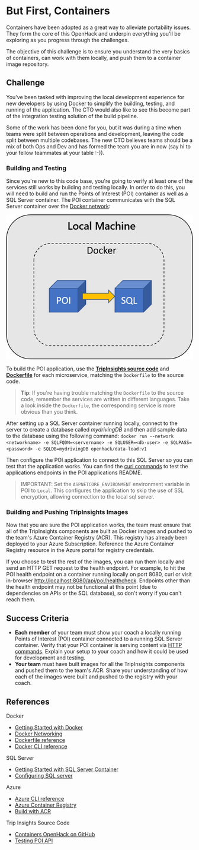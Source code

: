 # But First, Containers

Containers have been adopted as a great way to alleviate portability issues. They form the core of this OpenHack and underpin everything you'll be exploring as you progress through the challenges.

The objective of this challenge is to ensure you understand the very basics of containers, can work with them locally, and push them to a container image repository.

## Challenge

You've been tasked with improving the local development experience for new developers by using Docker to simplify the building, testing, and running of the application. The CTO would also like to see this become part of the integration testing solution of the build pipeline.

Some of the work has been done for you, but it was during a time when teams were split between operations and development, leaving the code split between multiple codebases. The new CTO believes teams should be a mix of both Ops and Dev and has formed the team you are in now (say hi to your fellow teammates at your table :-)).

### Building and Testing

Since you're new to this code base, you're going to verify at least one of the services still works by building and testing locally. In order to do this, you will need to build and run the Points of Interest (POI) container as well as a SQL Server container. The POI container communicates with the SQL Server container over the [Docker network](https://docs.docker.com/v17.09/engine/userguide/networking):

![DesiredArchChallenge1.png](./images/DesiredArchChallenge1.png)

To build the POI application, use the **[TripInsights source code](https://github.com/Microsoft-OpenHack/containers_artifacts)** and **[Dockerfile](https://docs.docker.com/engine/reference/builder/)** for each microservice, matching the `Dockerfile` to the source code.

> **Tip**:  If you're having trouble matching the `Dockerfile` to the source code, remember the services are written in different languages. Take a look inside the `Dockerfile`, the corresponding service is more obvious than you think.

After setting up a SQL Server container running locally, connect to the server to create a database called *mydrivingDB* and then add sample data to the database using the following command:
`docker run --network <networkname> -e SQLFQDN=<servername> -e SQLUSER=<db-user> -e SQLPASS=<password> -e SQLDB=mydrivingDB openhack/data-load:v1`

Then configure the POI application to connect to this SQL Server so you can test that the application works. You can find the [curl commands](https://github.com/Microsoft-OpenHack/containers_artifacts/tree/main/src/poi#testing) to test the applications endpoints in the POI applications README.

> IMPORTANT: Set the `ASPNETCORE_ENVIRONMENT` environment variable in POI to `Local`. This configures the application to skip the use of SSL encryption, allowing connection to the local sql server.

### Building and Pushing TripInsights Images

Now that you are sure the POI application works, the team must ensure that all of the TripInsights components are built as Docker images and pushed to the team's Azure Container Registry (ACR). This registry has already been deployed to your Azure Subscription. Reference the Azure Container Registry resource in the Azure portal for registry credentials.

If you choose to test the rest of the images, you can run them locally and send an HTTP GET request to the health endpoint. For example, to hit the POI health endpoint on a container running locally on port 8080, curl or visit in-browser [http://localhost:8080/api/poi/healthcheck](http://localhost:8080/api/poi/healthcheck). Endpoints other than the health endpoint may not be functional at this point (due to dependencies on APIs or the SQL database), so don't worry if you can't reach them.

## Success Criteria

* **Each member** of your team must show your coach a locally running Points of Interest (POI) container connected to a running SQL Server container. Verify that your POI container is serving content via [HTTP commands](https://github.com/Azure-Samples/openhack-containers/tree/master/src/poi#testing). Explain your setup to your coach and how it could be used for development and testing.
* **Your team** must have built images for all the TripInsights components and pushed them to the team's ACR. Share your understanding of how each of the images were built and pushed to the registry with your coach.

## References

Docker

* [Getting Started with Docker](https://docs.docker.com/get-started/)
* [Docker Networking](https://docs.docker.com/v17.09/engine/userguide/networking)
* [Dockerfile reference](https://docs.docker.com/engine/reference/builder/)
* [Docker CLI reference](https://docs.docker.com/engine/reference/commandline/cli/)

SQL Server

* [Getting Started with SQL Server Container](https://docs.microsoft.com/en-us/sql/linux/quickstart-install-connect-docker?view=sql-server-2017)
* [Configuring SQL server](https://docs.microsoft.com/en-us/sql/linux/sql-server-linux-configure-docker)

Azure

* [Azure CLI reference](https://docs.microsoft.com/en-us/cli/azure/get-started-with-azure-cli)
* [Azure Container Registry](https://docs.microsoft.com/en-us/azure/container-registry/)
* [Build with ACR](https://docs.microsoft.com/en-us/azure/container-registry/container-registry-tutorial-quick-task)

Trip Insights Source Code

* [Containers OpenHack on GitHub](https://github.com/Microsoft-OpenHack/containers_artifacts)
* [Testing POI API](https://github.com/Microsoft-OpenHack/containers_artifacts/tree/master/src/poi#testing)
